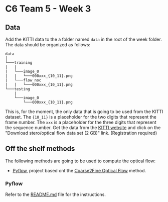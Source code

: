 # C6 Team 5 - Week 3

## Data
Add the KITTI data to the a folder named `data` in the root of the week folder. The data should be organized as follows:

```
data
│
└───training
|   |
|   └───image_0
|   |   └───000xxx_{10_11}.png
|   └───flow_noc
|   |   └───000xxx_{10_11}.png
└───testing
    |
    └───image_0
        └───000xxx_{10_11}.png
```
This is, for the moment, the only data that is going to be used from the KITTI dataset. The `{10_11}` is a placeholder for the two digits that represent the frame number. The `xxx` is a placeholder for the three digits that represent the sequence number.
Get the data from the [KITTI website](https://www.cvlibs.net/datasets/kitti/eval_stereo_flow.php?benchmark=stereo) and click on the "Download stero/optical flow data set (2 GB)" link. (Registration required)

## Off the shelf methods
The following methods are going to be used to compute the optical flow:
- [Pyflow](https://github.com/pathak22/pyflow?tab=readme-ov-file), project based ont the [Coarse2Fine Optical Flow](https://people.csail.mit.edu/celiu/OpticalFlow/) method.

### Pyflow
Refer to the [README.md](/pyflow/README.md) file for the instructions.